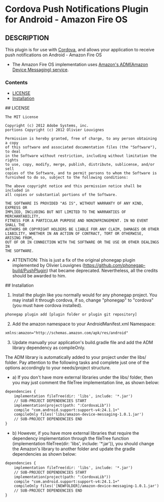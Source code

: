 # Cordova Push Notifications Plugin for Android - Amazon Fire OS

## DESCRIPTION

This plugin is for use with [Cordova](http://incubator.apache.org/cordova/), and allows your application to receive push notifications on Android - Amazon Fire OS
* The Amazon Fire OS implementation uses [Amazon's ADM(Amazon Device Messaging) service](https://developer.amazon.com/sdk/adm.html).

### Contents

- [LICENSE](#license)
- [Installation](#installation)



##<a name="license"></a> LICENSE

	The MIT License

	Copyright (c) 2012 Adobe Systems, inc.
	portions Copyright (c) 2012 Olivier Louvignes

	Permission is hereby granted, free of charge, to any person obtaining a copy
	of this software and associated documentation files (the "Software"), to deal
	in the Software without restriction, including without limitation the rights
	to use, copy, modify, merge, publish, distribute, sublicense, and/or sell
	copies of the Software, and to permit persons to whom the Software is
	furnished to do so, subject to the following conditions:

	The above copyright notice and this permission notice shall be included in
	all copies or substantial portions of the Software.

	THE SOFTWARE IS PROVIDED "AS IS", WITHOUT WARRANTY OF ANY KIND, EXPRESS OR
	IMPLIED, INCLUDING BUT NOT LIMITED TO THE WARRANTIES OF MERCHANTABILITY,
	FITNESS FOR A PARTICULAR PURPOSE AND NONINFRINGEMENT. IN NO EVENT SHALL THE
	AUTHORS OR COPYRIGHT HOLDERS BE LIABLE FOR ANY CLAIM, DAMAGES OR OTHER
	LIABILITY, WHETHER IN AN ACTION OF CONTRACT, TORT OR OTHERWISE, ARISING FROM,
	OUT OF OR IN CONNECTION WITH THE SOFTWARE OR THE USE OR OTHER DEALINGS IN
	THE SOFTWARE.

* ATTENTION: This is just a fix of the original phonegap plugin implemented by Olivier Louvignes (https://github.com/phonegap-build/PushPlugin) that became deprecated. Nevertheless, all the credits should be awarded to him.


##<a name="installation"></a> Installation
1) Install the plugin like you normally would for any phonegap project. You may install it through cordova, if so, change "phonegap" to "cordova" (you must have cordova installed).

```xml
phonegap plugin add [plugin folder or plugin git repository]
```

2) Add the amazon namespace to your AndroidManifest.xml
Namespace: 
```xml
xmlns:amazon="http://schemas.amazon.com/apk/res/android"
```

3) Update manually your application's build.gradle file and add the ADM library dependency as compileOnly. 

The ADM library is automatically added to your project under the libs/ folder. Pay attention to the following tasks and complete just one of the options accordingly to your needs/project structure.

* a) If you don't have more external libraries under the libs/ folder, then you may just comment the fileTree implementation line, as shown below:

```xml
dependencies {
    implementation fileTree(dir: 'libs', include: '*.jar')
    // SUB-PROJECT DEPENDENCIES START
    implementation(project(path: ":CordovaLib"))
    compile "com.android.support:support-v4:24.1.1+"
    compileOnly files('libs/amazon-device-messaging-1.0.1.jar')
    // SUB-PROJECT DEPENDENCIES END
}
```
* b) However, if you have more external libraries that require the dependency implementation through the fileTree function (implementation fileTree(dir: 'libs', include: '*.jar')), you should change the Amazon's library to another folder and update the gradle dependencies as shown below:

```xml
dependencies {
    implementation fileTree(dir: 'libs', include: '*.jar')
    // SUB-PROJECT DEPENDENCIES START
    implementation(project(path: ":CordovaLib"))
    compile "com.android.support:support-v4:24.1.1+"
    compileOnly files('[NEWFOLDER]/amazon-device-messaging-1.0.1.jar')
    // SUB-PROJECT DEPENDENCIES END
}
```

